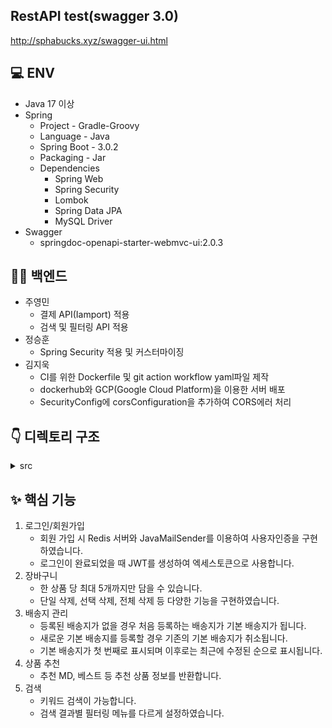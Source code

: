 ## RestAPI test(swagger 3.0)
http://sphabucks.xyz/swagger-ui.html

## 💻 ENV

* Java 17 이상
* Spring
  * Project - Gradle-Groovy
  * Language - Java
  * Spring Boot - 3.0.2
  * Packaging - Jar
  * Dependencies
    * Spring Web
    * Spring Security
    * Lombok
    * Spring Data JPA
    * MySQL Driver
* Swagger
  * springdoc-openapi-starter-webmvc-ui:2.0.3

## 👨‍💻 백엔드
* 주영민
  * 결제 API(Iamport) 적용
  * 검색 및 필터링 API 적용
* 정승훈
  * Spring Security 적용 및 커스터마이징
* 김지욱
  * CI를 위한 Dockerfile 및 git action workflow yaml파일 제작
  * dockerhub와 GCP(Google Cloud Platform)을 이용한 서버 배포
  * SecurityConfig에 corsConfiguration을 추가하여 CORS에러 처리

## 👇 디렉토리 구조
<details>
<summary>src</summary>
<div>

```
└─sphabucks  
  ├─domain
  │  ├─carts  
  │  ├─event  
  │  ├─paying  
  │  ├─productimage  
  │  ├─products  
  │  ├─purchaseHistory  
  │  ├─shipping  
  │  ├─tag  
  │  └─users  
  └─global  
     ├─auth  
     ├─config  
     ├─email  
     ├─exception  
     ├─paging  
     ├─responseEntity  
     └─utility  
```
</div>
</details>

## ✨ 핵심 기능

1. 로그인/회원가입
   * 회원 가입 시 Redis 서버와 JavaMailSender를 이용하여 사용자인증을 구현하였습니다. 
   * 로그인이 완료되었을 때 JWT를 생성하여 엑세스토큰으로 사용합니다.
2. 장바구니
   * 한 상품 당 최대 5개까지만 담을 수 있습니다.
   * 단일 삭제, 선택 삭제, 전체 삭제 등 다양한 기능을 구현하였습니다.
3. 배송지 관리
   * 등록된 배송지가 없을 경우 처음 등록하는 배송지가 기본 배송지가 됩니다.
   * 새로운 기본 배송지를 등록할 경우 기존의 기본 배송지가 취소됩니다.
   * 기본 배송지가 첫 번째로 표시되며 이후로는 최근에 수정된 순으로 표시됩니다.
4. 상품 추천
   * 추천 MD, 베스트 등 추천 상품 정보를 반환합니다.
5. 검색
   * 키워드 검색이 가능합니다.
   * 검색 결과별 필터링 메뉴를 다르게 설정하였습니다.